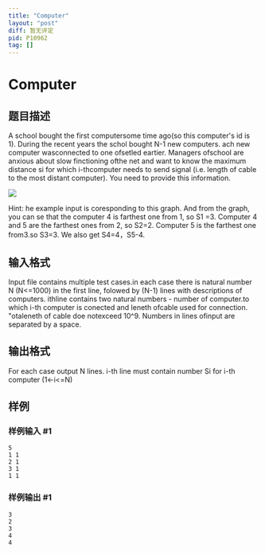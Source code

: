 ```yaml
---
title: "Computer"
layout: "post"
diff: 暂无评定
pid: P10962
tag: []
---
```

# Computer
## 题目描述

A school bought the first computersome time ago(so this computer's id is 1). During the recent years the schol bought N-1 new computers. ach new computer wasconnected to one ofsetled eartier. Managers ofschool are anxious about slow finctioning ofthe net and want to know the maximum distance si for which i-thcomputer needs to send signal (i.e. length of cable to the most distant computer). You need to provide this information.

![](https://cdn.luogu.com.cn/upload/image_hosting/2dycu3sg.png)

Hint: he example input is coresponding to this graph. And from the graph, you can se that the computer 4 is farthest one from 1, so S1 =3. Computer 4 and 5 are the farthest ones from 2, so S2=2. Computer 5 is the farthest one from3.so S3=3. We also get S4=4，S5-4.

## 输入格式

Input file contains multiple test cases.in each case there is natural number N (N<=1000) in the first line, folowed by (N-1) lines with descriptions of computers. ithline contains two natural numbers - number of computer.to which i-th computer is conected and leneth ofcable used for connection. "otaleneth of cable doe notexceed 10^9. Numbers in lines ofinput are separated by a space.

## 输出格式

For each case output N lines. i-th line must contain number Si for i-th computer (1<-i<=N)

## 样例

### 样例输入 #1
```
5
1 1
2 1
3 1
1 1
```
### 样例输出 #1
```
3
2
3
4
4
```
